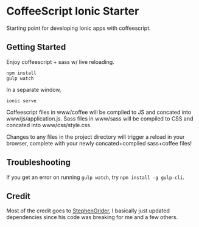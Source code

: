 CoffeeScript Ionic Starter
===

Starting point for developing Ionic apps with coffeescript.



Getting Started
---

Enjoy coffeescript + sass w/ live reloading.

```
npm install
gulp watch
```
In a separate window,
```
ionic serve
```

Coffeescript files in www/coffee will be compiled to JS and concated into www/js/application.js.  Sass files in www/sass will be compiled to CSS and concated into www/css/style.css.

Changes to any files in the project directory will trigger a reload in your browser, complete with your newly concated+compiled sass+coffee files!

Troubleshooting
---

If you get an error on running `gulp watch`, try `npm install -g gulp-cli`.

Credit
---

Most of the credit goes to [StephenGrider](https://github.com/StephenGrider/CoffeeScript-Ionic-Starter), I basically just updated dependencies since his code was breaking for me and a few others.




